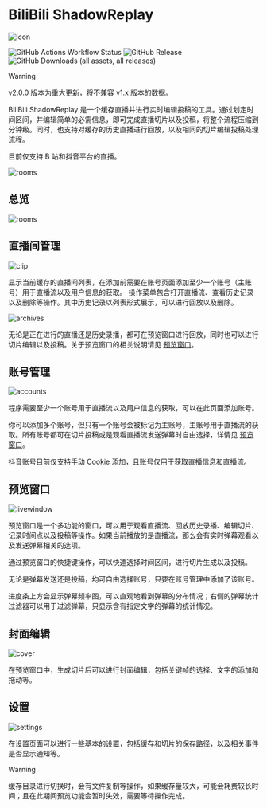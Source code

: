 # BiliBili ShadowReplay

![icon](doc/header.png)

![GitHub Actions Workflow Status](https://img.shields.io/github/actions/workflow/status/xinrea/bili-shadowreplay/main.yml)
![GitHub Release](https://img.shields.io/github/v/release/xinrea/bili-shadowreplay)
![GitHub Downloads (all assets, all releases)](https://img.shields.io/github/downloads/xinrea/bili-shadowreplay/total)

> [!WARNING]
> v2.0.0 版本为重大更新，将不兼容 v1.x 版本的数据。

BiliBili ShadowReplay 是一个缓存直播并进行实时编辑投稿的工具。通过划定时间区间，并编辑简单的必需信息，即可完成直播切片以及投稿，将整个流程压缩到分钟级。同时，也支持对缓存的历史直播进行回放，以及相同的切片编辑投稿处理流程。

目前仅支持 B 站和抖音平台的直播。

![rooms](doc/summary.png)

## 总览

![rooms](doc/summary.png)

## 直播间管理

![clip](doc/rooms.png)

显示当前缓存的直播间列表，在添加前需要在账号页面添加至少一个账号（主账号）用于直播流以及用户信息的获取。
操作菜单包含打开直播流、查看历史记录以及删除等操作。其中历史记录以列表形式展示，可以进行回放以及删除。

![archives](doc/archives.png)

无论是正在进行的直播还是历史录播，都可在预览窗口进行回放，同时也可以进行切片编辑以及投稿。关于预览窗口的相关说明请见 [预览窗口](#预览窗口)。

## 账号管理

![accounts](doc/accounts.png)

程序需要至少一个账号用于直播流以及用户信息的获取，可以在此页面添加账号。

你可以添加多个账号，但只有一个账号会被标记为主账号，主账号用于直播流的获取。所有账号都可在切片投稿或是观看直播流发送弹幕时自由选择，详情见 [预览窗口](#预览窗口)。

抖音账号目前仅支持手动 Cookie 添加，且账号仅用于获取直播信息和直播流。

## 预览窗口

![livewindow](doc/livewindow.png)

预览窗口是一个多功能的窗口，可以用于观看直播流、回放历史录播、编辑切片、记录时间点以及投稿等操作。如果当前播放的是直播流，那么会有实时弹幕观看以及发送弹幕相关的选项。

通过预览窗口的快捷键操作，可以快速选择时间区间，进行切片生成以及投稿。

无论是弹幕发送还是投稿，均可自由选择账号，只要在账号管理中添加了该账号。

进度条上方会显示弹幕频率图，可以直观地看到弹幕的分布情况；右侧的弹幕统计过滤器可以用于过滤弹幕，只显示含有指定文字的弹幕的统计情况。

## 封面编辑

![cover](doc/coveredit.png)

在预览窗口中，生成切片后可以进行封面编辑，包括关键帧的选择、文字的添加和拖动等。

## 设置

![settings](doc/settings.png)

在设置页面可以进行一些基本的设置，包括缓存和切片的保存路径，以及相关事件是否显示通知等。

> [!WARNING]
> 缓存目录进行切换时，会有文件复制等操作，如果缓存量较大，可能会耗费较长时间；且在此期间预览功能会暂时失效，需要等待操作完成。
